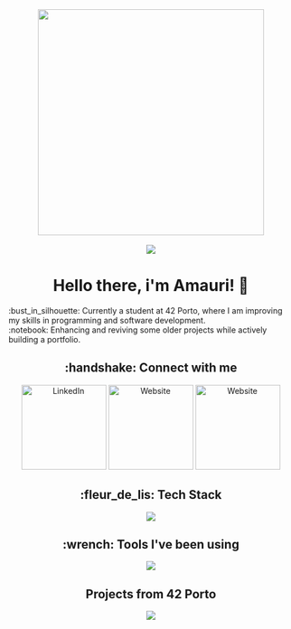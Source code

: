 

<!--
**amauricoder/amauricoder** is a ✨ _special_ ✨ repository because its `README.md` (this file) appears on your GitHub profile.

Here are some ideas to get you started:

- 🔭 I’m currently working on ...
- 🌱 I’m currently learning ...
- 👯 I’m looking to collaborate on ...
- 🤔 I’m looking for help with ...
- 💬 Ask me about ...
- 📫 How to reach me: ...
- 😄 Pronouns: ...
- ⚡ Fun fact: ...
-->
<div id="header" align="center">
  <img src="https://64.media.tumblr.com/1e91f69f3fc7f5d37323644a5c4d9ca0/tumblr_mjcm9kfGey1qh7gfao1_500.gifv" width="400" align="center"/>
</div>
<div id="counter" align="center">
  <br>
  <img src="https://komarev.com/ghpvc/?username=amauricoder&style=flat-square" />
</div>
<h1 align="center">Hello there, i'm Amauri! 👋</h1> 
:bust_in_silhouette: Currently a student at 42 Porto, where I am improving my skills in programming and software development. </br>
:notebook: Enhancing and reviving some older projects while actively building a portfolio. </br>

<h2 align="center"> :handshake: Connect with me </h2>
<div align="center">
<a href="https://www.linkedin.com/in/amauri-lisboa/"><img alt="LinkedIn" src="https://img.shields.io/badge/LinkedIn-0077B5?style=for-the-badge&logo=linkedin&logoColor=white" width="150" style="max-width: 100%"></a>
<a href="https://www.amaurilisboa.com"><img alt="Website" src="https://img.shields.io/badge/website-000000?style=for-the-badge&logo=About.me&logoColor=white" width="150" style="max-width: 100%"></a>
<a href="https://exercism.org/profiles/amauricoder"><img alt="Website" src="https://img.shields.io/badge/Exercism-009CAB?style=for-the-badge&logo=exercism&logoColor=white" width="150" style="max-width: 100%"></a>
</div>
<h2 align="center"> :fleur_de_lis: Tech Stack </h2>
<div align="center">
  <a href="https://skillicons.dev">
    <img src="https://skillicons.dev/icons?i=c,php,laravel,js,react,html,css," />
  </a>
</div>
<h2 align="center"> :wrench: Tools I've been using </h2>
<div align="center">
  <a href="https://skillicons.dev">
    <img src="https://skillicons.dev/icons?i=vscode,vim,git,discord,figma,linux,postman,stackoverflow,wordpress" />
  </a>
</div>

<div align="center">
  <h2>Projects from 42 Porto</h2>
  <a href="https://github.com/amauricoder/42_Common_Core"><img src="https://encrypted-tbn0.gstatic.com/images?q=tbn:ANd9GcRbJ61e5a9jMyknXegEYQZKc28jiKN6SFMC2k7SLXUo6w&s" /></a>
</div>
